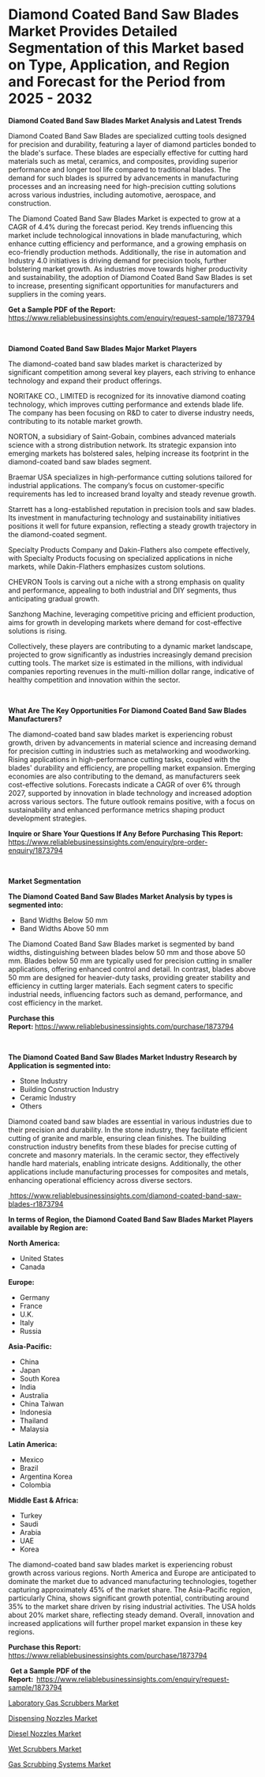<p><h1>Diamond Coated Band Saw Blades Market Provides Detailed Segmentation of this Market based on Type, Application, and Region and Forecast for the Period from 2025 - 2032</h1></p><p><strong>Diamond Coated Band Saw Blades Market Analysis and Latest Trends</strong></p>
<p><p>Diamond Coated Band Saw Blades are specialized cutting tools designed for precision and durability, featuring a layer of diamond particles bonded to the blade's surface. These blades are especially effective for cutting hard materials such as metal, ceramics, and composites, providing superior performance and longer tool life compared to traditional blades. The demand for such blades is spurred by advancements in manufacturing processes and an increasing need for high-precision cutting solutions across various industries, including automotive, aerospace, and construction.</p><p>The Diamond Coated Band Saw Blades Market is expected to grow at a CAGR of 4.4% during the forecast period. Key trends influencing this market include technological innovations in blade manufacturing, which enhance cutting efficiency and performance, and a growing emphasis on eco-friendly production methods. Additionally, the rise in automation and Industry 4.0 initiatives is driving demand for precision tools, further bolstering market growth. As industries move towards higher productivity and sustainability, the adoption of Diamond Coated Band Saw Blades is set to increase, presenting significant opportunities for manufacturers and suppliers in the coming years.</p></p>
<p><strong>Get a Sample PDF of the Report:&nbsp;</strong> <a href="https://www.reliablebusinessinsights.com/enquiry/request-sample/1873794?utm_campaign=1091&utm_medium=2&utm_source=Github&utm_content=ia&utm_term=16022025&utm_id=diamond-coated-band-saw-blades">https://www.reliablebusinessinsights.com/enquiry/request-sample/1873794</a></p>
<p>&nbsp;</p>
<p><strong>Diamond Coated Band Saw Blades Major Market Players</strong></p>
<p><p>The diamond-coated band saw blades market is characterized by significant competition among several key players, each striving to enhance technology and expand their product offerings.</p><p>NORITAKE CO., LIMITED is recognized for its innovative diamond coating technology, which improves cutting performance and extends blade life. The company has been focusing on R&D to cater to diverse industry needs, contributing to its notable market growth.</p><p>NORTON, a subsidiary of Saint-Gobain, combines advanced materials science with a strong distribution network. Its strategic expansion into emerging markets has bolstered sales, helping increase its footprint in the diamond-coated band saw blades segment.</p><p>Braemar USA specializes in high-performance cutting solutions tailored for industrial applications. The company’s focus on customer-specific requirements has led to increased brand loyalty and steady revenue growth. </p><p>Starrett has a long-established reputation in precision tools and saw blades. Its investment in manufacturing technology and sustainability initiatives positions it well for future expansion, reflecting a steady growth trajectory in the diamond-coated segment.</p><p>Specialty Products Company and Dakin-Flathers also compete effectively, with Specialty Products focusing on specialized applications in niche markets, while Dakin-Flathers emphasizes custom solutions.</p><p>CHEVRON Tools is carving out a niche with a strong emphasis on quality and performance, appealing to both industrial and DIY segments, thus anticipating gradual growth.</p><p>Sanzhong Machine, leveraging competitive pricing and efficient production, aims for growth in developing markets where demand for cost-effective solutions is rising.</p><p>Collectively, these players are contributing to a dynamic market landscape, projected to grow significantly as industries increasingly demand precision cutting tools. The market size is estimated in the millions, with individual companies reporting revenues in the multi-million dollar range, indicative of healthy competition and innovation within the sector.</p></p>
<p>&nbsp;</p>
<p><strong>What Are The Key Opportunities For Diamond Coated Band Saw Blades Manufacturers?</strong></p>
<p><p>The diamond-coated band saw blades market is experiencing robust growth, driven by advancements in material science and increasing demand for precision cutting in industries such as metalworking and woodworking. Rising applications in high-performance cutting tasks, coupled with the blades' durability and efficiency, are propelling market expansion. Emerging economies are also contributing to the demand, as manufacturers seek cost-effective solutions. Forecasts indicate a CAGR of over 6% through 2027, supported by innovation in blade technology and increased adoption across various sectors. The future outlook remains positive, with a focus on sustainability and enhanced performance metrics shaping product development strategies.</p></p>
<p><strong>Inquire or Share Your Questions If Any Before Purchasing This Report:</strong> <a href="https://www.reliablebusinessinsights.com/enquiry/pre-order-enquiry/1873794?utm_campaign=1091&utm_medium=2&utm_source=Github&utm_content=ia&utm_term=16022025&utm_id=diamond-coated-band-saw-blades">https://www.reliablebusinessinsights.com/enquiry/pre-order-enquiry/1873794</a></p>
<p>&nbsp;</p>
<p><strong>Market Segmentation</strong></p>
<p><strong>The Diamond Coated Band Saw Blades Market Analysis by types is segmented into:</strong></p>
<p><ul><li>Band Widths Below 50 mm</li><li>Band Widths Above 50 mm</li></ul></p>
<p><p>The Diamond Coated Band Saw Blades market is segmented by band widths, distinguishing between blades below 50 mm and those above 50 mm. Blades below 50 mm are typically used for precision cutting in smaller applications, offering enhanced control and detail. In contrast, blades above 50 mm are designed for heavier-duty tasks, providing greater stability and efficiency in cutting larger materials. Each segment caters to specific industrial needs, influencing factors such as demand, performance, and cost efficiency in the market.</p></p>
<p><strong>Purchase this Report:&nbsp;</strong><a href="https://www.reliablebusinessinsights.com/purchase/1873794?utm_campaign=1091&utm_medium=2&utm_source=Github&utm_content=ia&utm_term=16022025&utm_id=diamond-coated-band-saw-blades">https://www.reliablebusinessinsights.com/purchase/1873794</a></p>
<p>&nbsp;</p>
<p><strong>The Diamond Coated Band Saw Blades Market Industry Research by Application is segmented into:</strong></p>
<p><ul><li>Stone Industry</li><li>Building Construction Industry</li><li>Ceramic Industry</li><li>Others</li></ul></p>
<p><p>Diamond coated band saw blades are essential in various industries due to their precision and durability. In the stone industry, they facilitate efficient cutting of granite and marble, ensuring clean finishes. The building construction industry benefits from these blades for precise cutting of concrete and masonry materials. In the ceramic sector, they effectively handle hard materials, enabling intricate designs. Additionally, the other applications include manufacturing processes for composites and metals, enhancing operational efficiency across diverse sectors.</p></p>
<p><a href="https://www.reliablebusinessinsights.com/diamond-coated-band-saw-blades-r1873794?utm_campaign=1091&utm_medium=2&utm_source=Github&utm_content=ia&utm_term=16022025&utm_id=diamond-coated-band-saw-blades">&nbsp;https://www.reliablebusinessinsights.com/diamond-coated-band-saw-blades-r1873794</a></p>
<p><strong>In terms of Region, the Diamond Coated Band Saw Blades Market Players available by Region are:</strong></p>
<p>
    <p> <strong> North America: </strong>
        <ul>
            <li>United States</li>
            <li>Canada</li>
        </ul>
        </p> 
    <p> <strong> Europe: </strong>
        <ul>
            <li>Germany</li>
            <li>France</li>
            <li>U.K.</li>
            <li>Italy</li>
            <li>Russia</li>
        </ul>
        </p> 
    <p> <strong> Asia-Pacific: </strong>
        <ul>
            <li>China</li>
            <li>Japan</li>
            <li>South Korea</li>
            <li>India</li>
            <li>Australia</li>
            <li>China Taiwan</li>
            <li>Indonesia</li>
            <li>Thailand</li>
            <li>Malaysia</li>
        </ul>
        </p> 
    <p> <strong> Latin America: </strong>
        <ul>
            <li>Mexico</li>
            <li>Brazil</li>
            <li>Argentina Korea</li>
            <li>Colombia</li>
        </ul>
        </p> 
    <p> <strong> Middle East & Africa: </strong>
        <ul>
            <li>Turkey</li>
            <li>Saudi</li>
            <li>Arabia</li>
            <li>UAE</li>
            <li>Korea</li>
        </ul>
    </p>
    </p>
<p><p>The diamond-coated band saw blades market is experiencing robust growth across various regions. North America and Europe are anticipated to dominate the market due to advanced manufacturing technologies, together capturing approximately 45% of the market share. The Asia-Pacific region, particularly China, shows significant growth potential, contributing around 35% to the market share driven by rising industrial activities. The USA holds about 20% market share, reflecting steady demand. Overall, innovation and increased applications will further propel market expansion in these key regions.</p></p>
<p><strong>Purchase this Report: </strong><a href="https://www.reliablebusinessinsights.com/purchase/1873794?utm_campaign=1091&utm_medium=2&utm_source=Github&utm_content=ia&utm_term=16022025&utm_id=diamond-coated-band-saw-blades">https://www.reliablebusinessinsights.com/purchase/1873794</a></p>
<p>&nbsp;<strong>Get a Sample PDF of the Report:&nbsp;&nbsp;</strong><a href="https://www.reliablebusinessinsights.com/enquiry/request-sample/1873794?utm_campaign=1091&utm_medium=2&utm_source=Github&utm_content=ia&utm_term=16022025&utm_id=diamond-coated-band-saw-blades">https://www.reliablebusinessinsights.com/enquiry/request-sample/1873794</a></p>
<p><strong></strong></p>
<p><p><a href="https://github.com/felishtimoti/Market-Research-Report-List-1/blob/main/laboratory-gas-scrubbers-market.md?utm_campaign=1091&utm_medium=2&utm_source=Github&utm_content=ia&utm_term=16022025&utm_id=diamond-coated-band-saw-blades">Laboratory Gas Scrubbers Market</a></p><p><a href="https://github.com/briandahm87/Market-Research-Report-List-1/blob/main/dispensing-nozzles-market.md?utm_campaign=1091&utm_medium=2&utm_source=Github&utm_content=ia&utm_term=16022025&utm_id=diamond-coated-band-saw-blades">Dispensing Nozzles Market</a></p><p><a href="https://github.com/muhjanaidu/Market-Research-Report-List-1/blob/main/diesel-nozzles-market.md?utm_campaign=1091&utm_medium=2&utm_source=Github&utm_content=ia&utm_term=16022025&utm_id=diamond-coated-band-saw-blades">Diesel Nozzles Market</a></p><p><a href="https://github.com/lestymbango/Market-Research-Report-List-1/blob/main/wet-scrubbers-market.md?utm_campaign=1091&utm_medium=2&utm_source=Github&utm_content=ia&utm_term=16022025&utm_id=diamond-coated-band-saw-blades">Wet Scrubbers Market</a></p><p><a href="https://github.com/hneefdelwyn/Market-Research-Report-List-1/blob/main/gas-scrubbing-systems-market.md?utm_campaign=1091&utm_medium=2&utm_source=Github&utm_content=ia&utm_term=16022025&utm_id=diamond-coated-band-saw-blades">Gas Scrubbing Systems Market</a></p></p>